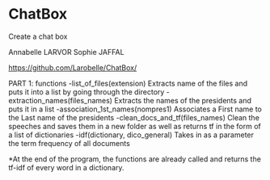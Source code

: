 # ChatBox
Create a chat box

Annabelle LARVOR
Sophie JAFFAL

https://github.com/Larobelle/ChatBox/

PART 1:
functions
-list_of_files(extension)
    Extracts name of the files and puts it into a list by going through the directory
-extraction_names(files_names)
    Extracts the names of the presidents and puts it in a list
-association_1st_names(nompres1)
    Associates a First name to the Last name of the presidents
-clean_docs_and_tf(files_names)
    Clean the speeches and saves them in a new folder as well as returns tf in the form of a list of dictionaries
-idf(dictionary, dico_general)
    Takes in as a parameter the term frequency of all documents

*At the end of the program, the functions are already called and returns the tf-idf of every word in a dictionary.
